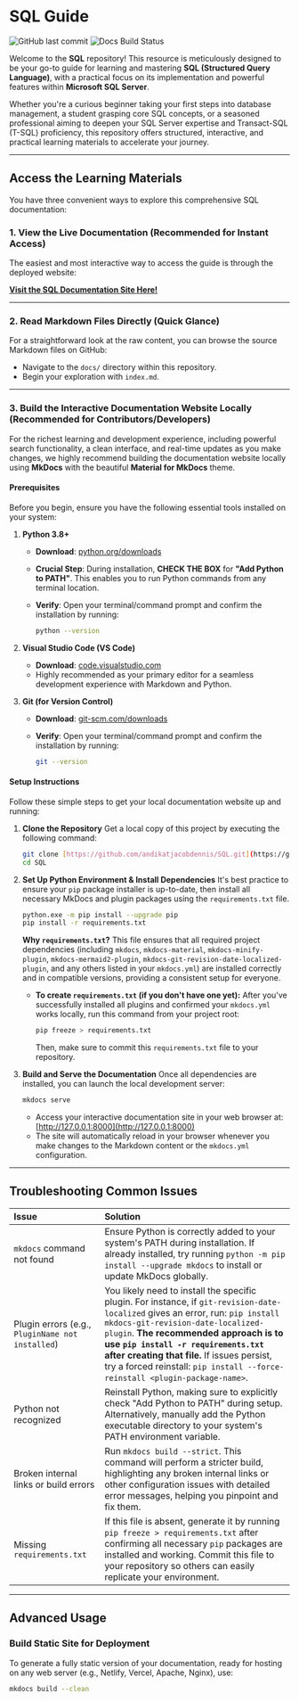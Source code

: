 # SQL Guide

![GitHub last commit](https://img.shields.io/github/last-commit/andikatjacobdennis/SQL?style=flat-square&color=blue)
![Docs Build Status](https://img.shields.io/badge/docs-deployed-brightgreen?style=flat-square)

Welcome to the **SQL** repository! This resource is meticulously designed to be your go-to guide for learning and mastering **SQL (Structured Query Language)**, with a practical focus on its implementation and powerful features within **Microsoft SQL Server**.

Whether you're a curious beginner taking your first steps into database management, a student grasping core SQL concepts, or a seasoned professional aiming to deepen your SQL Server expertise and Transact-SQL (T-SQL) proficiency, this repository offers structured, interactive, and practical learning materials to accelerate your journey.

---

## Access the Learning Materials

You have three convenient ways to explore this comprehensive SQL documentation:

### 1. View the Live Documentation (Recommended for Instant Access)

The easiest and most interactive way to access the guide is through the deployed website:

**[Visit the SQL Documentation Site Here!](https://andikatjacobdennis.github.io/SQL_Guide/docs/)**

---

### 2. Read Markdown Files Directly (Quick Glance)

For a straightforward look at the raw content, you can browse the source Markdown files on GitHub:

* Navigate to the `docs/` directory within this repository.
* Begin your exploration with `index.md`.

---

### 3. Build the Interactive Documentation Website Locally (Recommended for Contributors/Developers)

For the richest learning and development experience, including powerful search functionality, a clean interface, and real-time updates as you make changes, we highly recommend building the documentation website locally using **MkDocs** with the beautiful **Material for MkDocs** theme.

#### **Prerequisites**

Before you begin, ensure you have the following essential tools installed on your system:

1. **Python 3.8+**
    * **Download**: [python.org/downloads](https://www.python.org/downloads/)
    * **Crucial Step**: During installation, **CHECK THE BOX** for **"Add Python to PATH"**. This enables you to run Python commands from any terminal location.
    * **Verify**: Open your terminal/command prompt and confirm the installation by running:

        ```bash
        python --version
        ```

2. **Visual Studio Code (VS Code)**
    * **Download**: [code.visualstudio.com](https://code.visualstudio.com/)
    * Highly recommended as your primary editor for a seamless development experience with Markdown and Python.

3. **Git (for Version Control)**
    * **Download**: [git-scm.com/downloads](https://git-scm.com/downloads)
    * **Verify**: Open your terminal/command prompt and confirm the installation by running:

        ```bash
        git --version
        ```

#### **Setup Instructions**

Follow these simple steps to get your local documentation website up and running:

1. **Clone the Repository**
    Get a local copy of this project by executing the following command:

    ```bash
    git clone [https://github.com/andikatjacobdennis/SQL.git](https://github.com/andikatjacobdennis/SQL.git)
    cd SQL
    ```

2. **Set Up Python Environment & Install Dependencies**
    It's best practice to ensure your `pip` package installer is up-to-date, then install all necessary MkDocs and plugin packages using the `requirements.txt` file.

    ```bash
    python.exe -m pip install --upgrade pip
    pip install -r requirements.txt
    ```

    **Why `requirements.txt`?** This file ensures that all required project dependencies (including `mkdocs`, `mkdocs-material`, `mkdocs-minify-plugin`, `mkdocs-mermaid2-plugin`, `mkdocs-git-revision-date-localized-plugin`, and any others listed in your `mkdocs.yml`) are installed correctly and in compatible versions, providing a consistent setup for everyone.

    * **To create `requirements.txt` (if you don't have one yet):**
        After you've successfully installed all plugins and confirmed your `mkdocs.yml` works locally, run this command from your project root:

        ```bash
        pip freeze > requirements.txt
        ```

        Then, make sure to commit this `requirements.txt` file to your repository.

3. **Build and Serve the Documentation**
    Once all dependencies are installed, you can launch the local development server:

    ```bash
    mkdocs serve
    ```

    * Access your interactive documentation site in your web browser at: [http://127.0.0.1:8000](http://127.0.0.1:8000)
    * The site will automatically reload in your browser whenever you make changes to the Markdown content or the `mkdocs.yml` configuration.

---

## Troubleshooting Common Issues

| Issue                                      | Solution                                                                                                                                                                                                                                                                                                                                                                                          |
| :----------------------------------------- | :------------------------------------------------------------------------------------------------------------------------------------------------------------------------------------------------------------------------------------------------------------------------------------------------------------------------------------------------------------------------------------------------ |
| `mkdocs` command not found                 | Ensure Python is correctly added to your system's PATH during installation. If already installed, try running `python -m pip install --upgrade mkdocs` to install or update MkDocs globally.                                                                                                                                                                                                    |
| Plugin errors (e.g., `PluginName not installed`) | You likely need to install the specific plugin. For instance, if `git-revision-date-localized` gives an error, run: `pip install mkdocs-git-revision-date-localized-plugin`. **The recommended approach is to use `pip install -r requirements.txt` after creating that file.** If issues persist, try a forced reinstall: `pip install --force-reinstall <plugin-package-name>`. |
| Python not recognized                      | Reinstall Python, making sure to explicitly check "Add Python to PATH" during setup. Alternatively, manually add the Python executable directory to your system's PATH environment variable.                                                                                                                                                                                                        |
| Broken internal links or build errors      | Run `mkdocs build --strict`. This command will perform a stricter build, highlighting any broken internal links or other configuration issues with detailed error messages, helping you pinpoint and fix them.                                                                                                                                                                                 |
| Missing `requirements.txt`                 | If this file is absent, generate it by running `pip freeze > requirements.txt` after confirming all necessary `pip` packages are installed and working. Commit this file to your repository so others can easily replicate your environment.                                                                                                                                                       |

---

## Advanced Usage

### Build Static Site for Deployment

To generate a fully static version of your documentation, ready for hosting on any web server (e.g., Netlify, Vercel, Apache, Nginx), use:

```bash
mkdocs build --clean
